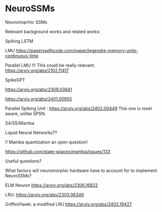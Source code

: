 # NeuroSSMs
Neuromoprhic SSMs

Relevant background works and related works:

Spiking LSTM

LMU
https://paperswithcode.com/paper/legendre-memory-units-continuous-time

Parallel LMU !!! This could be really relevant.
https://arxiv.org/abs/2102.11417

SpikeGPT

https://arxiv.org/abs/2309.03641

https://arxiv.org/abs/2401.00955

Parallel Spiking Unit : https://arxiv.org/abs/2402.00449
This one is reset aware, unlike SPSN.

S4/S5/Mamba

Liquid Neural Networks??

!! Mamba quantization an open question!

https://github.com/state-spaces/mamba/issues/133

Useful questions?

What factors will neuromorphic hardware have to account for to implement NeuroSSMs?

ELM Neuron
https://arxiv.org/abs/2306.16922

LRU:
https://arxiv.org/abs/2303.06349

Griffin/Hawk: a modified LRU
https://arxiv.org/abs/2402.19427

